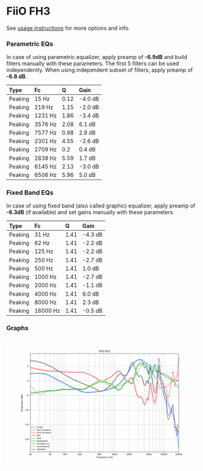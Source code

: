 # FiiO FH3
See [usage instructions](https://github.com/jaakkopasanen/AutoEq#usage) for more options and info.

### Parametric EQs
In case of using parametric equalizer, apply preamp of **-6.9dB** and build filters manually
with these parameters. The first 5 filters can be used independently.
When using independent subset of filters, apply preamp of **-6.8 dB**.

| Type    | Fc      |    Q | Gain    |
|:--------|:--------|:-----|:--------|
| Peaking | 15 Hz   | 0.12 | -4.0 dB |
| Peaking | 219 Hz  | 1.15 | -2.0 dB |
| Peaking | 1231 Hz | 1.86 | -3.4 dB |
| Peaking | 3576 Hz | 2.08 | 6.1 dB  |
| Peaking | 7577 Hz | 0.98 | 2.9 dB  |
| Peaking | 2301 Hz | 4.55 | -2.6 dB |
| Peaking | 2709 Hz | 0.2  | 0.4 dB  |
| Peaking | 2838 Hz | 5.59 | 1.7 dB  |
| Peaking | 6145 Hz | 2.13 | -3.0 dB |
| Peaking | 6506 Hz | 5.96 | 5.0 dB  |

### Fixed Band EQs
In case of using fixed band (also called graphic) equalizer, apply preamp of **-6.3dB**
(if available) and set gains manually with these parameters.

| Type    | Fc       |    Q | Gain    |
|:--------|:---------|:-----|:--------|
| Peaking | 31 Hz    | 1.41 | -4.3 dB |
| Peaking | 62 Hz    | 1.41 | -2.2 dB |
| Peaking | 125 Hz   | 1.41 | -2.2 dB |
| Peaking | 250 Hz   | 1.41 | -2.7 dB |
| Peaking | 500 Hz   | 1.41 | 1.0 dB  |
| Peaking | 1000 Hz  | 1.41 | -2.7 dB |
| Peaking | 2000 Hz  | 1.41 | -1.1 dB |
| Peaking | 4000 Hz  | 1.41 | 6.0 dB  |
| Peaking | 8000 Hz  | 1.41 | 2.3 dB  |
| Peaking | 16000 Hz | 1.41 | -0.5 dB |

### Graphs
![](./FiiO%20FH3.png)